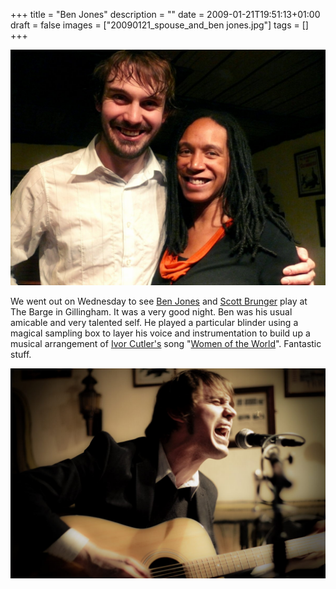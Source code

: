 +++
title = "Ben Jones"
description = ""
date = 2009-01-21T19:51:13+01:00
draft = false
images = ["20090121_spouse_and_ben jones.jpg"]
tags = []
+++

![A smiling man with damp hair wearing a white collared shirt poses with his arm around a woman with long dark hair wearing a black top with an orange accent, both appearing happy and relaxed in what looks like an indoor setting with framed artwork visible on the walls behind them](20090121_spouse_and_benjones.jpg "Ben Jones with M")

We went out on Wednesday to see [Ben Jones](https://en.wikipedia.org/wiki/Ben_Jones_(musician)) and [Scott Brunger](https://www.youtube.com/@bucklandhill) play at The Barge in Gillingham. It was a very good night. Ben was his usual amicable and very talented self. He played a particular blinder using a magical sampling box to layer his voice and instrumentation to build up a musical arrangement of [Ivor Cutler's](http://en.wikipedia.org/wiki/Ivor_Cutler "Wikipedia - Ivor Cutler") song "[Women of the World](http://archive.wfmu.org:5555/archive/BL/BL_Cutler,_Ivor_and_Linda_Hirst_-_Women_Of_The_World.mp3)". Fantastic stuff.

![A young blonde man with shoulder-length hair singing passionately into a microphone while playing an acoustic guitar in what appears to be a recording studio or intimate performance space with framed pictures on the walls behind him](ben-jones.jpg "Ben Jones")